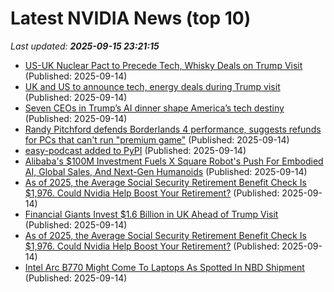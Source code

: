 # Latest NVIDIA News (top 10)
_Last updated: **2025-09-15 23:21:15**_

- [US-UK Nuclear Pact to Precede Tech, Whisky Deals on Trump Visit](https://financialpost.com/pmn/business-pmn/us-uk-nuclear-pact-to-precede-tech-whisky-deals-on-trump-visit) (Published: 2025-09-14)
- [UK and US to announce tech, energy deals during Trump visit](https://www.yahoo.com/news/articles/uk-us-announce-tech-energy-230604172.html) (Published: 2025-09-14)
- [Seven CEOs in Trump’s AI dinner shape America’s tech destiny](https://blogs.lse.ac.uk/businessreview/2025/09/15/seven-ceos-in-trumps-ai-dinner-shape-americas-tech-destiny/) (Published: 2025-09-14)
- [Randy Pitchford defends Borderlands 4 performance, suggests refunds for PCs that can't run "premium game"](https://www.notebookcheck.net/Randy-Pitchford-defends-Borderlands-4-performance-suggests-refunds-for-PCs-that-can-t-run-premium-game.1114412.0.html) (Published: 2025-09-14)
- [easy-podcast added to PyPI](https://pypi.org/project/easy-podcast/) (Published: 2025-09-14)
- [Alibaba's $100M Investment Fuels X Square Robot's Push For Embodied AI, Global Sales, And Next-Gen Humanoids](https://www.benzinga.com/news/topics/25/09/47659057/alibabas-100m-investment-fuels-x-square-robots-push-for-embodied-ai-global-sales-and-next-gen-humanoids) (Published: 2025-09-14)
- [As of 2025, the Average Social Security Retirement Benefit Check Is $1,976. Could Nvidia Help Boost Your Retirement?](https://biztoc.com/x/742643b3e088b5a3) (Published: 2025-09-14)
- [Financial Giants Invest $1.6 Billion in UK Ahead of Trump Visit](http://www.pymnts.com/news/investment-tracker/2025/financial-giants-invest-1-6-billion-in-uk-ahead-of-trump-visit/) (Published: 2025-09-14)
- [As of 2025, the Average Social Security Retirement Benefit Check Is $1,976. Could Nvidia Help Boost Your Retirement?](https://consent.yahoo.com/v2/collectConsent?sessionId=1_cc-session_a4129eb8-d5bc-494f-a061-a06b3a2b5061) (Published: 2025-09-14)
- [Intel Arc B770 Might Come To Laptops As Spotted In NBD Shipment](https://wccftech.com/intel-arc-b770-might-come-to-laptops-as-spotted-in-nbd-shipment/) (Published: 2025-09-14)
